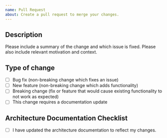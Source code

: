 ```yaml
---
name: Pull Request
about: Create a pull request to merge your changes.
---
```


## Description

Please include a summary of the change and which issue is fixed. Please also include relevant motivation and context.

## Type of change

- [ ] Bug fix (non-breaking change which fixes an issue)
- [ ] New feature (non-breaking change which adds functionality)
- [ ] Breaking change (fix or feature that would cause existing functionality to not work as expected)
- [ ] This change requires a documentation update

## Architecture Documentation Checklist

- [ ] I have updated the architecture documentation to reflect my changes.
